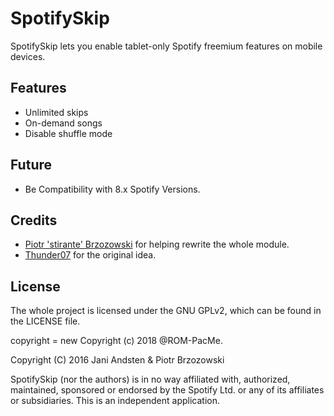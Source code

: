 # SpotifySkip

SpotifySkip lets you enable tablet-only Spotify freemium features on mobile devices.

## Features
- Unlimited skips
- On-demand songs
- Disable shuffle mode

## Future
- Be Compatibility with 8.x Spotify Versions.

## Credits

- <a href="http://forum.xda-developers.com/member.php?u=6799056">Piotr 'stirante' Brzozowski</a> for helping rewrite the whole module.
- <a href="http://forum.xda-developers.com/member.php?u=618483">Thunder07</a> for the original idea.

## License

The whole project is licensed under the GNU GPLv2, which can be found in the LICENSE file.

copyright = new Copyright (c) 2018 @ROM-PacMe.

Copyright (C) 2016 Jani Andsten & Piotr Brzozowski

SpotifySkip (nor the authors) is in no way affiliated with, authorized, maintained, sponsored or endorsed by the Spotify Ltd. or any of its affiliates or subsidiaries. This is an independent application.
